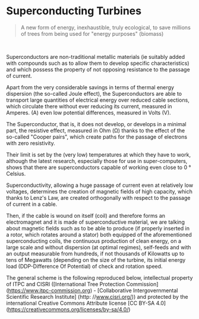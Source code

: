 # Superconducting Turbines

> A new form of energy, inexhaustible, truly ecological, to save millions of trees from being used for "energy purposes" (biomass)

<br>

Superconductors are non-traditional metallic materials (ie suitably added with compounds such as to allow them to develop specific characteristics) and which possess the property of not opposing resistance to the passage of current.

Apart from the very considerable savings in terms of thermal energy dispersion (the so-called Joule effect), the Superconductors are able to transport large quantities of electrical energy over reduced cable sections, which circulate there without ever reducing its current, measured in Amperes. (A) even low potential differences, measured in Volts (V).

The Superconductor, that is, it does not develop, or develops in a minimal part, the resistive effect, measured in Ohm (Ω) thanks to the effect of the so-called "Cooper pairs", which create paths for the passage of electrons with zero resistivity.

Their limit is set by the (very low) temperatures at which they have to work, although the latest research, especially those for use in super-computers, shows that there are superconductors capable of working even close to 0 ° Celsius.

Superconductivity, allowing a huge passage of current even at relatively low voltages, determines the creation of magnetic fields of high capacity, which thanks to Lenz's Law, are created orthogonally with respect to the passage of current in a cable.

Then, if the cable is wound on itself (coil) and therefore forms an electromagnet and it is made of superconductive material, we are talking about magnetic fields such as to be able to produce (if properly inserted in a rotor, which rotates around a stator) both equipped of the aforementioned superconducting coils, the continuous production of clean energy, on a large scale and without dispersion (at optimal regimes), self-feeds and with an output measurable from hundreds, if not thousands of Kilowatts up to tens of Megawatts (depending on the size of the turbine, its initial energy load (DDP-Difference Of Potential) of check and rotation speed.

The general scheme is the following reproduced below, intellectual property of ITPC and CISRI ([International Tree Protection Commission] (https://www.itpc-commission.org) - [Collaborative Intergovernmental Scientific Research Institute] (http: //www.cisri.org/)) and protected by the international Creative Commons Attribute license [CC BY-SA 4.0] (https://creativecommons.org/licenses/by-sa/4.0/)
